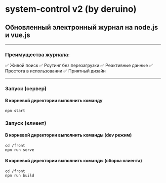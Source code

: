 # system-control v2 (by deruino)

## Обновленный электронный журнал на node.js и vue.js

---

### Преимущества журнала:

:white_check_mark: Живой поиск
:white_check_mark: Роутинг без перезагрузки
:white_check_mark: Реактивные данные
:white_check_mark: Простота в использовании
:white_check_mark: Приятный дизайн

---

### Запуск (сервер)

#### В корневой директории выполнить команду

```
npm start
```

### Запуск (клиент)

#### В корневой директории выполнить команды (dev режим)

```
cd /front
npm run serve
```

#### В корневой директории выполнить команды (сборка клиента)

```
cd /front
npm run build
```
